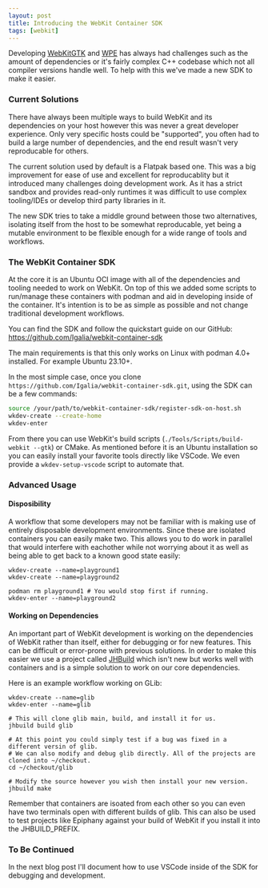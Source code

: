 ```yaml
---
layout: post
title: Introducing the WebKit Container SDK
tags: [webkit]
---
```


Developing [WebKitGTK](https://webkitgtk.org) and [WPE](https://wpewebkit.org/) has always had challenges such as the amount of dependencies or it's fairly complex C++ codebase which not all compiler versions handle well. To help with this we've made a new SDK to make it easier.

<!--more-->

### Current Solutions

There have always been multiple ways to build WebKit and its dependencies on your host however this was never a great developer experience. Only very specific hosts could be "supported", you often had to build a large number of dependencies, and the end result wasn't very reproducable for others.

The current solution used by default is a Flatpak based one. This was a big improvement for ease of use and excellent for reproducablity but it introduced many challenges doing development work. As it has a strict sandbox and provides read-only runtimes it was difficult to use complex tooling/IDEs or develop third party libraries in it.

The new SDK tries to take a middle ground between those two alternatives, isolating itself from the host to be somewhat reproducable, yet being a mutable environment to be flexible enough for a wide range of tools and workflows.

### The WebKit Container SDK

At the core it is an Ubuntu OCI image with all of the dependencies and tooling needed to work on WebKit. On top of this we added some scripts to run/manage these containers with podman and aid in developing inside of the container. It's intention is to be as simple as possible and not change traditional development workflows. 

You can find the SDK and follow the quickstart guide on our GitHub: https://github.com/Igalia/webkit-container-sdk

The main requirements is that this only works on Linux with podman 4.0+ installed. For example Ubuntu 23.10+.

In the most simple case, once you clone `https://github.com/Igalia/webkit-container-sdk.git`, using the SDK can be a few commands:

```sh
source /your/path/to/webkit-container-sdk/register-sdk-on-host.sh
wkdev-create --create-home
wkdev-enter
```

From there you can use WebKit's build scripts (`./Tools/Scripts/build-webkit --gtk`) or CMake. As mentioned before it is an Ubuntu installation so you can easily install your favorite tools directly like VSCode. We even provide a `wkdev-setup-vscode` script to automate that.

### Advanced Usage

#### Disposibility

A workflow that some developers may not be familiar with is making use of entirely disposable development environments. Since these are isolated containers you can easily make two. This allows you to do work in parallel that would interfere with eachother while not worrying about it as well as being able to get back to a known good state easily:

```
wkdev-create --name=playground1
wkdev-create --name=playground2

podman rm playground1 # You would stop first if running.
wkdev-enter --name=playground2
```

#### Working on Dependencies

An important part of WebKit development is working on the dependencies of WebKit rather than itself, either for debugging or for new features. This can be difficult or error-prone with previous solutions. In order to make this easier we use a project called [JHBuild](https://gnome.pages.gitlab.gnome.org/jhbuild/) which isn't new but works well with containers and is a simple solution to work on our core dependencies.

Here is an example workflow working on GLib:

```
wkdev-create --name=glib
wkdev-enter --name=glib

# This will clone glib main, build, and install it for us. 
jhbuild build glib

# At this point you could simply test if a bug was fixed in a different versin of glib.
# We can also modify and debug glib directly. All of the projects are cloned into ~/checkout.
cd ~/checkout/glib

# Modify the source however you wish then install your new version.
jhbuild make
```

Remember that containers are isoated from each other so you can even have two terminals open with different builds of glib. This can also be used to test projects like Epiphany against your build of WebKit if you install it into the JHBUILD_PREFIX.

### To Be Continued

In the next blog post I'll document how to use VSCode inside of the SDK for debugging and development.